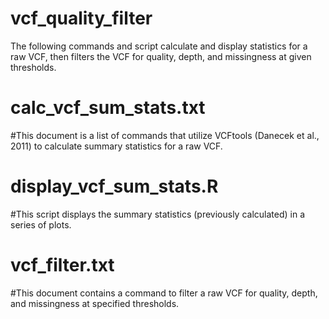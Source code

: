 # vcf_quality_filter
The following commands and script calculate and display statistics for a raw VCF, then filters the VCF for quality, depth, and missingness at given thresholds.

# calc_vcf_sum_stats.txt
#This document is a list of commands that utilize VCFtools (Danecek et al., 2011) to calculate summary statistics for a raw VCF.

# display_vcf_sum_stats.R
#This script displays the summary statistics (previously calculated) in a series of plots.

# vcf_filter.txt
#This document contains a command to filter a raw VCF for quality, depth, and missingness at specified thresholds.
